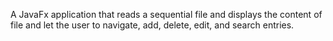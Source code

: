 A JavaFx application that reads a sequential file and displays the content of file and let the user to 
navigate, add, delete, edit, and search entries.

